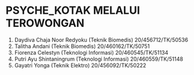 # PSYCHE_KOTAK MELALUI TEROWONGAN
1. Daydiva Chaja Noor Redyoku (Teknik Biomedis) 20/456712/TK/50536  
2. Talitha Andani (Teknik Biomedis) 20/460162/TK/50751  
3. Fiorenza Celestyn (Teknologi Informasi) 20/460545/TK/51134  
4. Putri Ayu Shintaningrum (Teknologi Informasi) 20/460559/TK/51148 
5. Gayatri Yonga (Teknik Elektro) 20/456092/TK/50222 
